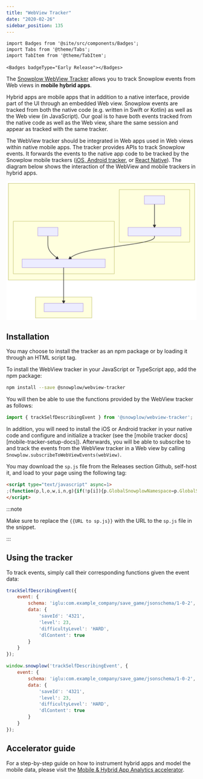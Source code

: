 ```yaml
---
title: "WebView Tracker"
date: "2020-02-26"
sidebar_position: 135
---
```


```mdx-code-block
import Badges from '@site/src/components/Badges';
import Tabs from '@theme/Tabs';
import TabItem from '@theme/TabItem';

<Badges badgeType="Early Release"></Badges>
```

The [Snowplow WebView Tracker](https://github.com/snowplow-incubator/snowplow-webview-tracker) allows you to track Snowplow events from Web views in **mobile hybrid apps**.

Hybrid apps are mobile apps that in addition to a native interface, provide part of the UI through an embedded Web view.
Snowplow events are tracked from both the native code (e.g. written in Swift or Kotlin) as well as the Web view (in JavaScript).
Our goal is to have both events tracked from the native code as well as the Web view, share the same session and appear as tracked with the same tracker.

The WebView tracker should be integrated in Web apps used in Web views within native mobile apps.
The tracker provides APIs to track Snowplow events.
It forwards the events to the native app code to be tracked by the Snowplow mobile trackers ([iOS, Android tracker](../mobile-trackers/hybrid-apps/index.md), or [React Native](../react-native-tracker/hybrid-apps/index.md)).
The diagram below shows the interaction of the WebView and mobile trackers in hybrid apps.

![](images/hybrid-app-tracking.svg)

## Installation

You may choose to install the tracker as an npm package or by loading it through an HTML script tag.

<Tabs groupId="installation">
  <TabItem value="npm" label="Using npm" default>

To install the WebView tracker in your JavaScript or TypeScript app, add the npm package:

```bash
npm install --save @snowplow/webview-tracker
```

You will then be able to use the functions provided by the WebView tracker as follows:

```typescript
import { trackSelfDescribingEvent } from '@snowplow/webview-tracker';
```

In addition, you will need to install the iOS or Android tracker in your native code and configure and initialize a tracker (see the [mobile tracker docs][mobile-tracker-setup-docs]). Afterwards, you will be able to subscribe to and track the events from the WebView tracker in a Web view by calling `Snowplow.subscribeToWebViewEvents(webView)`.

  </TabItem>
  <TabItem value="tag" label="Using Snowplow tag">

You may download the `sp.js` file from the Releases section Github, self-host it, and load to your page using the following tag:

```html
<script type="text/javascript" async=1>
;(function(p,l,o,w,i,n,g){if(!p[i]){p.GlobalSnowplowNamespace=p.GlobalSnowplowNamespace||[]; p.GlobalSnowplowNamespace.push(i);p[i]=function(){(p[i].q=p[i].q||[]).push(arguments) };p[i].q=p[i].q||[];n=l.createElement(o);g=l.getElementsByTagName(o)[0];n.async=1; n.src=w;g.parentNode.insertBefore(n,g)}}(window,document,"script","{{URL to sp.js}}","snowplow"));
</script>
```

:::note

Make sure to replace the `{{URL to sp.js}}` with the URL to the `sp.js` file in the snippet.

:::

  </TabItem>
</Tabs>

## Using the tracker

To track events, simply call their corresponding functions given the event data:

<Tabs groupId="installation">
  <TabItem value="npm" label="Installed using npm" default>

```javascript
trackSelfDescribingEvent({
    event: {
        schema: 'iglu:com.example_company/save_game/jsonschema/1-0-2',
        data: {
            'saveId': '4321',
            'level': 23,
            'difficultyLevel': 'HARD',
            'dlContent': true
        }
    }
});
```

  </TabItem>
  <TabItem value="tag" label="Installed using Snowplow tag">

```javascript
window.snowplow('trackSelfDescribingEvent', {
    event: {
        schema: 'iglu:com.example_company/save_game/jsonschema/1-0-2',
        data: {
            'saveId': '4321',
            'level': 23,
            'difficultyLevel': 'HARD',
            'dlContent': true
        }
    }
});
```

  </TabItem>
</Tabs>

## Accelerator guide

For a step-by-step guide on how to instrument hybrid apps and model the mobile data, please visit the [Mobile & Hybrid App Analytics accelerator](https://docs.snowplow.io/snowplow-hybrid-apps-accelerator).
